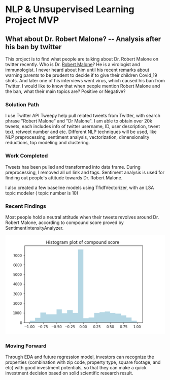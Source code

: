 # NLP & Unsupervised Learning Project MVP

## What about Dr. Robert Malone? -- Analysis after his ban by twitter

This project is to find what people are talking about Dr. Robert Malone on twitter recently.
Who is Dr. [Robert Malone](https://en.wikipedia.org/wiki/Robert_W._Malone)? He is a virologist and immunologist. I never heard about him until his recent remarks about warning parents to be prudent to decide if to give their children Covid_19 shots. And later one of his interviews went virus, which caused his ban from Twitter. I would like to know that when people mention Robert Malone and the ban, what  their main topics are? Positive or Negative?


### Solution Path
I use Twitter API Tweepy help pull related tweets from Twitter, with search phrase "Robert Malone" and "Dr Malone". I am able to obtain over 20k tweets, each includes info of twitter username, ID, user description, tweet text, retweet number and etc. Different NLP techniques will be used, like NLP preprocessing, sentiment analysis, vectorization, dimensionality reductions, top modeling and clustering.


### Work Completed

Tweets has been pulled and transformed into data frame. During preprocessing, I removed all url link and tags. Sentiment analysis is used for finding out people's attitude towards Dr. Robert Malone.

I also created a few baseline models using TfidfVectorizer, with an LSA topic modeler ( topic number is 10)


### Recent Findings

Most people hold a neutral attitude when their tweets revolves around Dr. Robert Malone, according to compound score proved by SentimentIntensityAnalyzer.



<img src="https://github.com/PurpleGrace/Metis_NLP_DR_ROBERT_MALONE_Github/blob/main/Compund%20score.png" alt="Compund Score Histogram">



### Moving Forward
Through EDA and future regression model, investors can recognize the properties (combination with zip code, property type, square footage, and etc) with good investment potentials, so that they can make a quick investment decision based on solid scientific research result.
